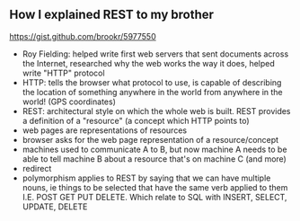 ## How I explained REST to my brother

https://gist.github.com/brookr/5977550

<ul>
<li>Roy Fielding: helped write first web servers that sent documents across the Internet, researched why the web works the way it does, helped write "HTTP" protocol
<li>HTTP: tells the browser what protocol to use, is capable of describing the location of something anywhere in the world from anywhere in the world! (GPS coordinates)
<li>REST: architectural style on which the whole web is built. REST provides a definition of a "resource" (a concept which HTTP points to)
<li>web pages are representations of resources
<li>browser asks for the web page representation of a resource/concept
<li>machines used to communicate A to B, but now machine A needs to be able to tell machine B about a resource that's on machine C (and more)
<li>redirect
<li>polymorphism applies to REST by saying that we can have multiple nouns, ie things to be selected that have the same verb applied to them I.E. POST GET PUT DELETE. Which relate to SQL with INSERT, SELECT, UPDATE, DELETE